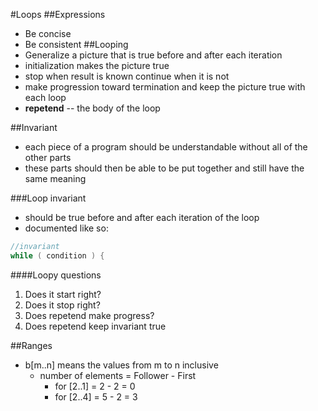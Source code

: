 #Loops
##Expressions
+ Be concise
+ Be consistent
##Looping
+ Generalize a picture that is true before and after each iteration
+ initialization makes the picture true
+ stop when result is known continue when it is not
+ make progression toward termination and keep the picture true with each loop
+ **repetend** -- the body of the loop

##Invariant
+ each piece of a program should be understandable without all of the other parts
+ these parts should then be able to be put together and still have the same meaning

###Loop invariant
+ should be true before and after each iteration of the loop
+ documented like so:

```java
//invariant
while ( condition ) {
```

####Loopy questions
1. Does it start right?
2. Does it stop right?
3. Does repetend make progress?
4. Does repetend keep invariant true

##Ranges
+ b[m..n] means the values from m to n inclusive
    + number of elements = Follower - First
        + for [2..1] = 2 - 2 = 0
        + for [2..4] = 5 - 2 = 3

